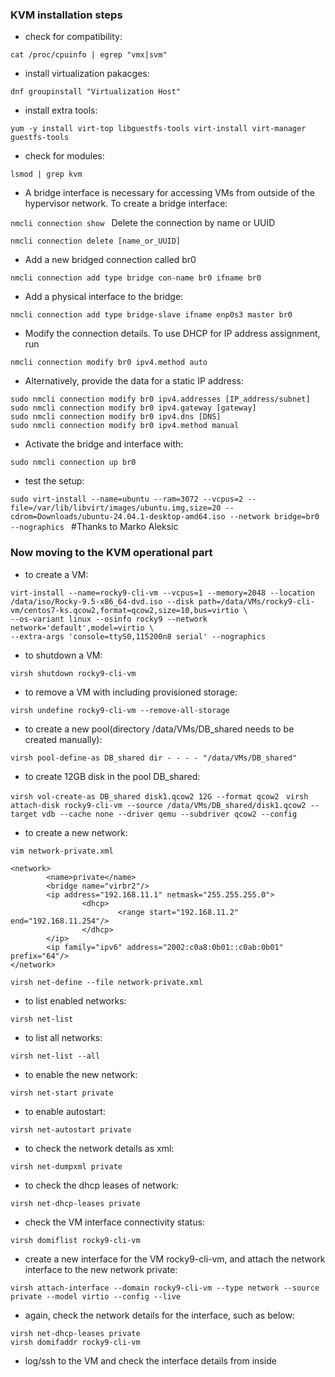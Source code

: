 ### KVM installation steps

- check for compatibility:

`cat /proc/cpuinfo | egrep "vmx|svm"`

- install virtualization pakacges:

`dnf groupinstall "Virtualization Host"
`

- install extra tools:

`yum -y install virt-top libguestfs-tools virt-install virt-manager guestfs-tools`

- check for modules:

`lsmod | grep kvm
`

- A bridge interface is necessary for accessing VMs from outside of the hypervisor network. To create a bridge interface:

`nmcli connection show
`
Delete the connection by name or UUID

`nmcli connection delete [name_or_UUID]
`

- Add a new bridged connection called br0

`nmcli connection add type bridge con-name br0 ifname br0
`

- Add a physical interface to the bridge:

`nmcli connection add type bridge-slave ifname enp0s3 master br0
`

- Modify the connection details. To use DHCP for IP address assignment, run

`nmcli connection modify br0 ipv4.method auto
`

- Alternatively, provide the data for a static IP address:

```
sudo nmcli connection modify br0 ipv4.addresses [IP_address/subnet]
sudo nmcli connection modify br0 ipv4.gateway [gateway]
sudo nmcli connection modify br0 ipv4.dns [DNS]
sudo nmcli connection modify br0 ipv4.method manual

```

- Activate the bridge and interface with:

`sudo nmcli connection up br0
`

- test the setup:

`sudo virt-install --name=ubuntu --ram=3072 --vcpus=2 --file=/var/lib/libvirt/images/ubuntu.img,size=20 --cdrom=Downloads/ubuntu-24.04.1-desktop-amd64.iso --network bridge=br0 --nographics
`
#Thanks to Marko Aleksic [](https://phoenixnap.com/kb/install-kvm-centos)

### Now moving to the KVM operational part

- to create a VM:

```
virt-install --name=rocky9-cli-vm --vcpus=1 --memory=2048 --location /data/iso/Rocky-9.5-x86_64-dvd.iso --disk path=/data/VMs/rocky9-cli-vm/centos7-ks.qcow2,format=qcow2,size=10,bus=virtio \
--os-variant linux --osinfo rocky9 --network network='default',model=virtio \
--extra-args 'console=ttyS0,115200n8 serial' --nographics
```
- to shutdown a VM:

`virsh shutdown rocky9-cli-vm`

- to remove a VM with including provisioned storage:

`virsh undefine rocky9-cli-vm --remove-all-storage`

- to create a new pool(directory /data/VMs/DB_shared needs to be created manually):

`virsh pool-define-as DB_shared dir - - - - "/data/VMs/DB_shared"
`

- to create 12GB disk in the pool DB_shared:

`virsh vol-create-as DB_shared disk1.qcow2 12G --format qcow2
`
`virsh attach-disk rocky9-cli-vm --source /data/VMs/DB_shared/disk1.qcow2 --target vdb --cache none --driver qemu --subdriver qcow2 --config
`

- to create a new network:

`vim network-private.xml
`
```
<network>
        <name>private</name>
        <bridge name="virbr2"/>
        <ip address="192.168.11.1" netmask="255.255.255.0">
                <dhcp>
                        <range start="192.168.11.2" end="192.168.11.254"/>
                </dhcp>
        </ip>
        <ip family="ipv6" address="2002:c0a8:0b01::c0ab:0b01" prefix="64"/>
</network>
```

`virsh net-define --file network-private.xml
`
- to list enabled networks:

`virsh net-list
`

- to list all networks:

`virsh net-list --all
`

- to enable the new network:

`virsh net-start private
`

- to enable autostart:

`virsh net-autostart private
`

- to check the network details as xml:

`virsh net-dumpxml private
`

- to check the dhcp leases of network:

`virsh net-dhcp-leases private
`

- check the VM interface connectivity status:

`virsh domiflist rocky9-cli-vm
`

- create a new interface for the VM rocky9-cli-vm, and attach the network interface to the new network private:

`virsh attach-interface --domain rocky9-cli-vm --type network --source private --model virtio --config --live
`

- again, check the network details for the interface, such as below:

```
virsh net-dhcp-leases private
virsh domifaddr rocky9-cli-vm
```

- log/ssh to the VM and check the interface details from inside



